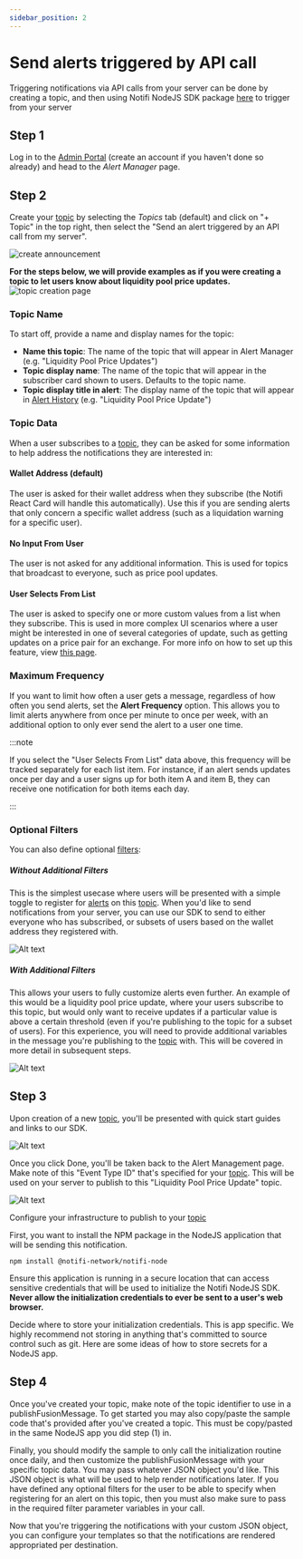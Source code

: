```yaml
---
sidebar_position: 2
---
```


# Send alerts triggered by API call

Triggering notifications via API calls from your server can be done by creating a topic, and then using Notifi NodeJS SDK package [here](https://www.github.com/notifi-network/notifi-sdk-ts/packages/node-client) to trigger from your server

## Step 1

Log in to the [Admin Portal](https://admin.notifi.network) (create an account if you haven't done so already) and head to the _Alert Manager_ page.

## Step 2

Create your [topic](../integration-overview/alerts-in-depth.md#topic) by selecting the _Topics_ tab (default) and click on "+ Topic" in the top right, then select the "Send an alert triggered by an API call from my server". 

![create announcement](/img/create-topics/1.png)

**For the steps below, we will provide examples as if you were creating a topic to let users know about liquidity pool price updates.**
![topic creation page](image.png)

### Topic Name

To start off, provide a name and display names for the topic:

- **Name this topic**: The name of the topic that will appear in Alert Manager (e.g. "Liquidity Pool Price Updates")
- **Topic display name**: The name of the topic that will appear in the subscriber card shown to users. Defaults to the topic name.
- **Topic display title in alert**: The display name of the topic that will appear in [Alert History](../for-users/index.md) (e.g. "Liquidity Pool Price Update")

### Topic Data

When a user subscribes to a [topic](../integration-overview/alerts-in-depth.md#topic), they can be asked for some information to help address the notifications
they are interested in:

#### Wallet Address (default)

The user is asked for their wallet address when they subscribe (the Notifi React Card will handle this automatically).
Use this if you are sending alerts that only concern a specific wallet address (such as a liquidation warning for a specific
user).

#### No Input From User

The user is not asked for any additional information. This is used for topics that broadcast to everyone, such as price pool updates.

#### User Selects From List

The user is asked to specify one or more custom values from a list when they subscribe. This is used in more complex UI scenarios
where a user might be interested in one of several categories of update, such as getting updates on a price pair for an exchange.
For more info on how to set up this feature, view [this page](./subscription-parameters.md).

### Maximum Frequency

If you want to limit how often a user gets a message, regardless of how often you send alerts, set the **Alert Frequency**
option. This allows you to limit alerts anywhere from once per minute to once per week, with an additional option to only
ever send the alert to a user one time.

:::note

If you select the "User Selects From List" data above, this frequency will be tracked separately for each list item.
For instance, if an alert sends updates once per day and a user signs up for both item A and item B, they can receive one
notification for both items each day.

:::

### Optional Filters

You can also define optional [filters](../integration-overview/alerts-in-depth.md#filter):

##### Without Additional Filters
This is the simplest usecase where users will be presented with a simple toggle to register for [alerts](../integration-overview/alerts-in-depth.md) on this [topic](../integration-overview/alerts-in-depth.md#topic). When you'd like to send notifications from your server, you can use our SDK to send to either everyone who has subscribed, or subsets of users based on the wallet address they registered with.

![Alt text](image-1.png)

##### With Additional Filters
This allows your users to fully customize alerts even further. An example of this would be a liquidity pool price update, where your users subscribe to this topic, but would only want to receive updates if a particular value is above a certain threshold (even if you're publishing to the topic for a subset of users). For this experience, you will need to provide additional variables in the message you're publishing to the [topic](../integration-overview/alerts-in-depth.md#topic) with. This will be covered in more detail in subsequent steps.

![Alt text](image-2.png)


## Step 3

Upon creation of a new [topic](../integration-overview/alerts-in-depth.md#topic), you'll be presented with quick start guides and links to our SDK.

![Alt text](image-4.png)

Once you click Done, you'll be taken back to the Alert Management page.
Make note of this "Event Type ID" that's specified for your [topic](../integration-overview/alerts-in-depth.md#topic). This will be used on your server to publish to this "Liquidity Pool Price Update" topic.

![Alt text](image-3.png)

Configure your infrastructure to publish to your [topic](../integration-overview/alerts-in-depth.md#topic)

First, you want to install the NPM package in the NodeJS application that will be sending this notification.
```
npm install @notifi-network/notifi-node
```

Ensure this application is running in a secure location that can access sensitive credentials that will be used to initialize the Notifi NodeJS SDK. **Never allow the initialization credentials to ever be sent to a user's web browser.**

Decide where to store your initialization credentials. This is app specific. We highly recommend not storing in anything that's committed to source control such as git. Here are some ideas of how to store secrets for a NodeJS app. 

## Step 4

Once you've created your topic, make note of the topic identifier to use in a publishFusionMessage. To get started you may also copy/paste the sample code that's provided after you've created a topic. This must be copy/pasted in the same NodeJS app you did step (1) in.

Finally, you should modify the sample to only call the initialization routine once daily, and then customize the publishFusionMessage with your specific topic data. You may pass whatever JSON object you'd like. This JSON object is what will be used to help render notifications later. If you have defined any optional filters for the user to be able to specify when registering for an alert on this topic, then you must also make sure to pass in the required filter parameter variables in your call.

Now that you're triggering the notifications with your custom JSON object, you can configure your templates so that the notifications are rendered appropriated per destination.
